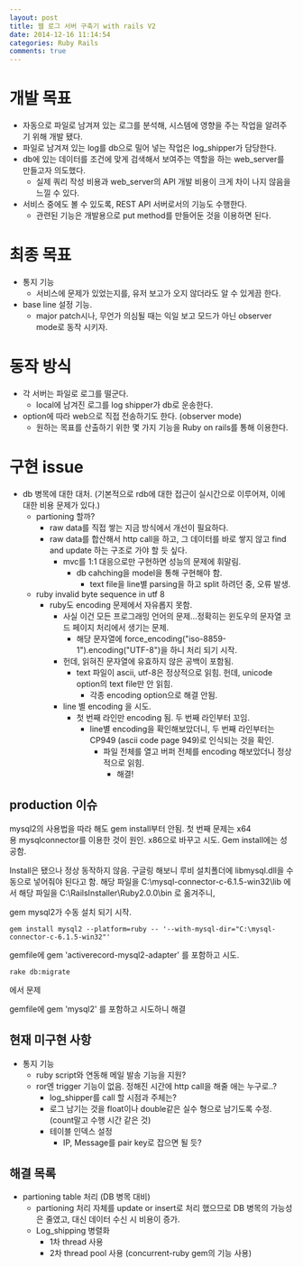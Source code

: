 ```yaml
---
layout: post
title: 웹 로그 서버 구축기 with rails V2
date: 2014-12-16 11:14:54
categories: Ruby Rails
comments: true
---
```

# 개발 목표
* 자동으로 파일로 남겨져 있는 로그를 분석해, 시스템에 영향을 주는 작업을 알려주기 위해 개발 됐다.
* 파일로 남겨져 있는 log를 db으로 밀어 넣는 작업은 log_shipper가 담당한다.
* db에 있는 데이터를 조건에 맞게 검색해서 보여주는 역할을 하는 web_server를 만들고자 의도했다.
    * 실제 쿼리 작성 비용과 web_server의 API 개발 비용이 크게 차이 나지 않음을 느낄 수 있다.
* 서비스 중에도 볼 수 있도록, REST API 서버로서의 기능도 수행한다.
    * 관련된 기능은 개발용으로 put method를 만들어둔 것을 이용하면 된다.


# 최종 목표
* 통지 기능
    * 서비스에 문제가 있었는지를, 유저 보고가 오지 않더라도 알 수 있게끔 한다.
* base line 설정 기능.
    * major patch시나, 무언가 의심될 때는 익일 보고 모드가 아닌 observer mode로 동작 시키자.

# 동작 방식
* 각 서버는 파일로 로그를 떨군다.
    * local에 남겨진 로그를 log shipper가 db로 운송한다.
* option에 따라 web으로 직접 전송하기도 한다. (observer mode)
    * 원하는 목표를 산출하기 위한 몇 가지 기능을 Ruby on rails를 통해 이용한다.

# 구현 issue
* db 병목에 대한 대처. (기본적으로 rdb에 대한 접근이 실시간으로 이루어져, 이에 대한 비용 문제가 있다.)
    * partioning 할까?
        * raw data를 직접 쌓는 지금 방식에서 개선이 필요하다.
        * raw data를 합산해서 http call을 하고, 그 데이터를 바로 쌓지 않고 find and update 하는 구조로 가야 할 듯 싶다.
            * mvc를 1:1 대응으로만 구현하면 성능의 문제에 휘말림.
                * db cahching을 model을 통해 구현해야 함.
                    * text file을 line별 parsing을 하고 split 하려던 중, 오류 발생.
    * ruby invalid byte sequence in utf 8
        * ruby도 encoding 문제에서 자유롭지 못함.
            * 사실 이건 모든 프로그래밍 언어의 문제...정확히는 윈도우의 문자열 코드 페이지 처리에서 생기는 문제.
                * 해당 문자열에 force_encoding("iso-8859-1").encoding("UTF-8")을 하니 처리 되기 시작.
            * 헌데, 읽혀진 문자열에 유효하지 않은 공백이 포함됨.
                * text 파일이 ascii, utf-8은 정상적으로 읽힘. 헌데, unicode option의 text file만 안 읽힘.
                    * 각종 encoding option으로 해결 안됨.
            * line 별 encoding 을 시도.
                * 첫 번째 라인만 encoding 됨. 두 번째 라인부터 꼬임.
                    * line별 encoding을 확인해보았더니, 두 번째 라인부터는 CP949 (ascii code page 949)로 인식되는 것을 확인.
                        * 파일 전체를 열고 버퍼 전체를 encoding 해보았더니 정상적으로 읽힘.
                            * 해결!

## production 이슈
mysql2의 사용법을 따라 해도 gem install부터 안됨.
첫 번째 문제는 x64용 mysqlconnector를 이용한 것이 원인.
x86으로 바꾸고 시도. Gem install에는 성공함.

Install은 됐으나 정상 동작하지 않음.
구글링 해보니 루비 설치폴더에 libmysql.dll을 수동으로 넣어줘야 된다고 함.
해당 파일을 C:\mysql-connector-c-6.1.5-win32\lib 에서 해당 파일을 C:\RailsInstaller\Ruby2.0.0\bin 로 옮겨주니,

gem mysql2가 수동 설치 되기 시작.


    gem install mysql2 --platform=ruby -- '--with-mysql-dir="C:\mysql-connector-c-6.1.5-win32"'


gemfile에 gem 'activerecord-mysql2-adapter' 를 포함하고 시도.


    rake db:migrate


에서 문제

gemfile에 gem 'mysql2' 를 포함하고 시도하니 해결

## 현재 미구현 사항
* 통지 기능
    * ruby script와 연동해 메일 발송 기능을 지원?
    * ror엔 trigger 기능이 없음. 정해진 시간에 http call을 해줄 애는 누구로..?
        * log_shipper를 call 할 시점과 주체는?
        * 로그 남기는 것을 float이나 double같은 실수 형으로 남기도록 수정. (count말고 수행 시간 같은 것)
        * 테이블 인덱스 설정
            * IP, Message를 pair key로 잡으면 될 듯?

## 해결 목록
* partioning table 처리 (DB 병목 대비)
    * partioning 처리 자체를 update or insert로 처리 했으므로 DB 병목의 가능성은 줄였고, 대신 데이터 수신 시 비용이 증가.
    * Log_shipping 병렬화
        * 1차 thread 사용
        * 2차 thread pool 사용 (concurrent-ruby gem의 기능 사용)